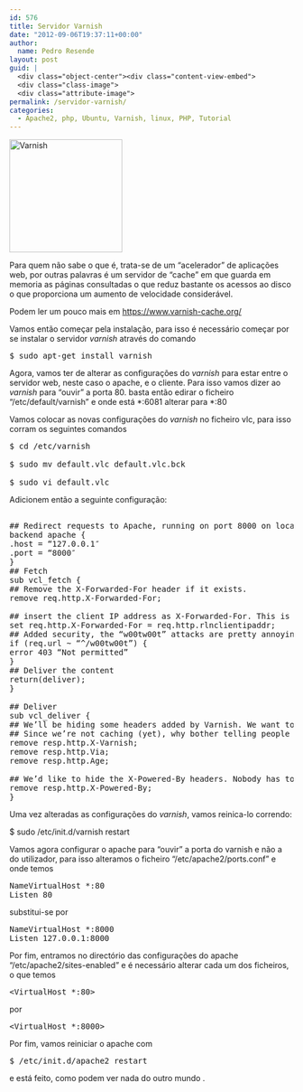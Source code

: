 ```yaml
---
id: 576
title: Servidor Varnish
date: "2012-09-06T19:37:11+00:00"
author:
  name: Pedro Resende
layout: post
guid: |
  <div class="object-center"><div class="content-view-embed">
  <div class="class-image">
  <div class="attribute-image">
permalink: /servidor-varnish/
categories:
  - Apache2, php, Ubuntu, Varnish, linux, PHP, Tutorial
---
```


<div class="object-center">
  <div class="content-view-embed">
    <div class="class-image">
      <div class="attribute-image">
      <img src="https://blog.resende.biz/assets/blog/ezdemo_site/storage/images/media/images/varnish2/11421-1-eng-GB/Varnish_medium.jpg" width="200" height="200"  style="border: 0px solid ;" alt="Varnish" title="Varnish" />
      </div>
    </div>
  </div>
</div>

Para quem não sabe o que é, trata-se de um “acelerador” de aplicações web, por outras palavras é um servidor de “cache” em que guarda em memoria as páginas consultadas o que reduz bastante os acessos ao disco o que proporciona um aumento de velocidade considerável.

Podem ler um pouco mais em <a href="https://www.varnish-cache.org/" title="https://www.varnish-cache.org/" target="_blank">https://www.varnish-cache.org/</a>

Vamos então começar pela instalação, para isso é necessário começar por se instalar o servidor _varnish_ através do comando

<pre>$ sudo apt-get install varnish</pre>

Agora, vamos ter de alterar as configurações do _varnish_ para estar entre o servidor web, neste caso o apache, e o cliente. Para isso vamos dizer ao _varnish_ para “ouvir” a porta 80. basta então edirar o ficheiro “/etc/default/varnish” e onde está \*:6081 alterar para \*:80

Vamos colocar as novas configurações do _varnish_ no ficheiro vlc, para isso corram os seguintes comandos

<pre>$ cd /etc/varnish

$ sudo mv default.vlc default.vlc.bck

$ sudo vi default.vlc </pre>

Adicionem então a seguinte configuração:

<pre> 
## Redirect requests to Apache, running on port 8000 on localhost
backend apache {
.host = “127.0.0.1″
.port = “8000″
}
## Fetch
sub vcl_fetch {
## Remove the X-Forwarded-For header if it exists.
remove req.http.X-Forwarded-For;

## insert the client IP address as X-Forwarded-For. This is the normal IP address of the user.
set req.http.X-Forwarded-For = req.http.rlnclientipaddr;
## Added security, the “w00tw00t” attacks are pretty annoying so lets block it before it reaches our webserver
if (req.url ~ “^/w00tw00t”) {
error 403 “Not permitted”
}
## Deliver the content
return(deliver);
}

## Deliver
sub vcl_deliver {
## We’ll be hiding some headers added by Varnish. We want to make sure people are not seeing we’re using Varnish.
## Since we’re not caching (yet), why bother telling people we use it?
remove resp.http.X-Varnish;
remove resp.http.Via;
remove resp.http.Age;

## We’d like to hide the X-Powered-By headers. Nobody has to know we can run PHP and have version xyz of it.
remove resp.http.X-Powered-By;
}</pre>

Uma vez alteradas as configurações do _varnish_, vamos reinica-lo correndo:

\$ sudo /etc/init.d/varnish restart

Vamos agora configurar o apache para “ouvir” a porta do varnish e não a do utilizador, para isso alteramos o ficheiro “/etc/apache2/ports.conf” e onde temos

<pre>NameVirtualHost *:80
Listen 80</pre>

substitui-se por

<pre>NameVirtualHost *:8000
Listen 127.0.0.1:8000</pre>

Por fim, entramos no directório das configurações do apache “/etc/apache2/sites-enabled” e é necessário alterar cada um dos ficheiros, o que temos

<pre>&lt;VirtualHost *:80&gt;</pre>

por

<pre>&lt;VirtualHost *:8000&gt; </pre>

Por fim, vamos reiniciar o apache com

<pre>$ /etc/init.d/apache2 restart </pre>

e está feito, como podem ver nada do outro mundo .
